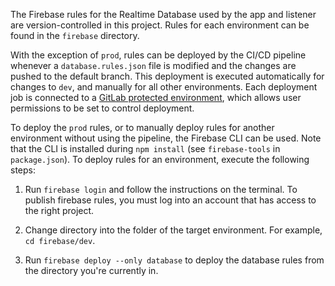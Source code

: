 <!--
SPDX-FileCopyrightText: Copyright 2022 Opal Health Informatics Group <info@opalmedapps.tld>

SPDX-License-Identifier: AGPL-3.0-or-later
-->

The Firebase rules for the Realtime Database used by the app and listener are version-controlled in this project.
Rules for each environment can be found in the `firebase` directory.

With the exception of `prod`, rules can be deployed by the CI/CD pipeline whenever a `database.rules.json`
file is modified and the changes are pushed to the default branch.
This deployment is executed automatically for changes to `dev`, and manually for all other environments.
Each deployment job is connected to a [GitLab protected environment](https://docs.gitlab.com/ee/ci/environments/protected_environments.html),
which allows user permissions to be set to control deployment.

To deploy the `prod` rules, or to manually deploy rules for another environment without using the pipeline, the Firebase CLI can be used.
Note that the CLI is installed during `npm install` (see `firebase-tools` in `package.json`). To deploy rules for an
environment, execute the following steps:

1. Run `firebase login` and follow the instructions on the terminal. To publish firebase rules, you must log into
   an account that has access to the right project.

2. Change directory into the folder of the target environment. For example, `cd firebase/dev`.

3. Run `firebase deploy --only database` to deploy the database rules from the directory you're currently in.
